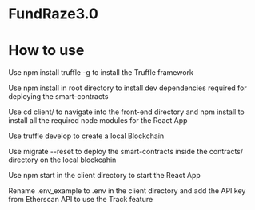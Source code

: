 # FundRaze3.0



# How to use

Use npm install truffle -g to install the Truffle framework

Use npm install in root directory to install dev dependencies required for deploying the smart-contracts

Use cd client/ to navigate into the front-end directory and npm install to install all the required node modules for the React App

Use truffle develop to create a local Blockchain

Use migrate --reset to deploy the smart-contracts inside the contracts/ directory on the local blockcahin

Use npm start in the client directory to start the React App

Rename .env_example to .env in the client directory and add the API key from Etherscan API to use the Track feature

